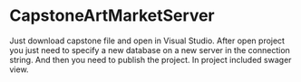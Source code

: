 # CapstoneArtMarketServer
Just download capstone file and open in Visual Studio.
After open project you just need to specify a new database on a new server in the connection string.
And then you need to publish the project.
In project included swager view.  
